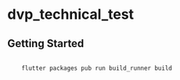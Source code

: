 # dvp_technical_test

## Getting Started

```bash
```

```bash
    flutter packages pub run build_runner build
```

